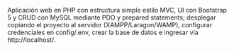 Aplicación web en PHP con estructura simple estilo MVC, UI con Bootstrap 5 y CRUD con MySQL mediante PDO y prepared statements; desplegar copiando el proyecto al servidor (XAMPP/Laragon/WAMP), configurar credenciales en config/.env, crear la base de datos e ingresar vía http://localhost/<carpeta>.
